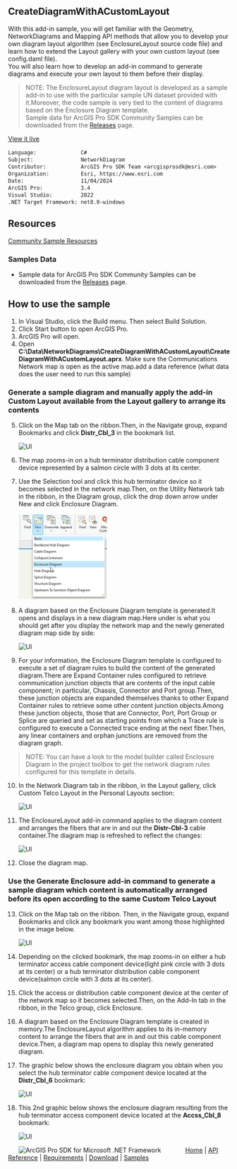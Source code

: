 ## CreateDiagramWithACustomLayout

<!-- TODO: Write a brief abstract explaining this sample -->
 With this add-in sample, you will get familiar with the Geometry, NetworkDiagrams and Mapping API methods that allow you to develop your own diagram layout algorithm (see EnclosureLayout source code file) and learn how to extend the Layout gallery with your own custom layout (see config.daml file).    
 You will also learn how to develop an add-in command to generate diagrams and execute your own layout to them before their display.    
 > NOTE: The EnclosureLayout diagram layout is developed as a sample add-in to use with the particular sample UN dataset provided with it.Moreover, the code sample is very tied to the content of diagrams based on the Enclosure Diagram template.    
 Sample data for ArcGIS Pro SDK Community Samples can be downloaded from the [Releases](https://github.com/Esri/arcgis-pro-sdk-community-samples/releases) page.    
   


<a href="https://pro.arcgis.com/en/pro-app/sdk/" target="_blank">View it live</a>

<!-- TODO: Fill this section below with metadata about this sample-->
```
Language:              C#
Subject:               NetworkDiagram
Contributor:           ArcGIS Pro SDK Team <arcgisprosdk@esri.com>
Organization:          Esri, https://www.esri.com
Date:                  11/04/2024
ArcGIS Pro:            3.4
Visual Studio:         2022
.NET Target Framework: net8.0-windows
```

## Resources

[Community Sample Resources](https://github.com/Esri/arcgis-pro-sdk-community-samples#resources)

### Samples Data

* Sample data for ArcGIS Pro SDK Community Samples can be downloaded from the [Releases](https://github.com/Esri/arcgis-pro-sdk-community-samples/releases) page.  

## How to use the sample
<!-- TODO: Explain how this sample can be used. To use images in this section, create the image file in your sample project's screenshots folder. Use relative url to link to this image using this syntax: ![My sample Image](FacePage/SampleImage.png) -->
1. In Visual Studio, click the Build menu.  Then select Build Solution.
 2. Click Start button to open ArcGIS Pro.    
 3. ArcGIS Pro will open.    
 4. Open **C:\Data\NetworkDiagrams\CreateDiagramWithACustomLayout\CreateDiagramWithACustomLayout.aprx**. Make sure the Communications Network map is open as the active map.add a data reference (what data does the user need to run this sample)    
 ### Generate a sample diagram and manually apply the add-in Custom Layout available from the Layout gallery to arrange its contents    
   
 5. Click on the Map tab on the ribbon.Then, in the Navigate group, expand Bookmarks and click **Distr_Cbl_3** in the bookmark list.  
  
     ![UI](Screenshots/Distr-Cbl-3BookmarkIntheBookmarkList.png)    
   
 6. The map zooms-in on a hub terminator distribution cable component device represented by a salmon circle with 3 dots at its center.    
 7. Use the Selection tool and click this hub terminator device so it becomes selected in the network map.Then, on the Utility Network tab in the ribbon, in the Diagram group, click the drop down arrow under New and click Enclosure Diagram.    
  
     ![UI](Screenshots/NewEnclosureDiagram.png)    
   
 8. A diagram based on the Enclosure Diagram template is generated.It opens and displays in a new diagram map.Here under is what you should get after you display the network map and the newly generated diagram map side by side:    
  
     ![UI](Screenshots/EnclosureFromTheDistr-Cbl-3Component_NoLayout.png)    
   
 9. For your information, the Enclosure Diagram template is configured to execute a set of diagram rules to build the content of the generated diagram.There are Expand Container rules configured to retrieve communication junction objects that are contents of the input cable component; in particular, Chassis, Connector and Port group.Then, these junction objects are expanded themselves thanks to other Expand Container rules to retrieve some other content junction objects.Among these junction objects, those that are Connector, Port, Port Group or Splice are queried and set as starting points from which a Trace rule is configured to execute a Connected trace ending at the next fiber.Then, any linear containers and orphan junctions are removed from the diagram graph.    
 > NOTE: You can have a look to the model builder called Enclosure Diagram in the project toolbox to get the network diagram rules configured for this template in details.    
 10. In the Network Diagram tab in the ribbon, in the Layout gallery, click Custom Telco Layout in the Personal Layouts section:    
  
     ![UI](Screenshots/CustomLayoutInGallery.png)    
       
 11. The EnclosureLayout add-in command applies to the diagram content and arranges the fibers that are in and out the **Distr-Cbl-3** cable container.The diagram map is refreshed to reflect the changes:    
   
     ![UI](Screenshots/EnclosureFromTheDistr-Cbl-3Component_AfterCustomLayout.png)    
  
 12. Close the diagram map.    
  
 ### Use the Generate Enclosure add-in command to generate a sample diagram which content is automatically arranged before its open according to the same Custom Telco Layout    
   
 13. Click on the Map tab on the ribbon. Then, in the Navigate group, expand Bookmarks and click any bookmark you want among those highlighted in the image below.    
  
     ![UI](Screenshots/Bookmarks.png)    
   
 14. Depending on the clicked bookmark, the map zooms-in on either a hub terminator access cable component device(light pink circle with 3 dots at its center) or a hub terminator distribution cable component device(salmon circle with 3 dots at its center).    
 15. Click the access or distribution cable component device at the center of the network map so it becomes selected.Then, on the Add-In tab in the ribbon, in the Telco group, click Enclosure.    
 16. A diagram based on the Enclosure Diagram template is created in memory.The EnclosureLayout algorithm applies to its in-memory content to arrange the fibers that are in and out this cable component device.Then, a diagram map opens to display this newly generated diagram.    
 17. The graphic below shows the enclosure diagram you obtain when you select the hub terminator cable component device located at the **Distr_Cbl_6** bookmark:    
  
     ![UI](Screenshots/EnclosureFromTheDistr-Cbl-6Component.png)    
   
 18. This 2nd graphic below shows the enclosure diagram resulting from the hub terminator access component device located at the **Accss_Cbl_8** bookmark:    
  
     ![UI](Screenshots/EnclosureFromTheAccss-Cbl-8Component.png)    
  
   

<!-- End -->

&nbsp;&nbsp;&nbsp;&nbsp;&nbsp;&nbsp;<img src="https://esri.github.io/arcgis-pro-sdk/images/ArcGISPro.png"  alt="ArcGIS Pro SDK for Microsoft .NET Framework" height = "20" width = "20" align="top"  >
&nbsp;&nbsp;&nbsp;&nbsp;&nbsp;&nbsp;&nbsp;&nbsp;&nbsp;&nbsp;&nbsp;&nbsp;
[Home](https://github.com/Esri/arcgis-pro-sdk/wiki) | <a href="https://pro.arcgis.com/en/pro-app/latest/sdk/api-reference" target="_blank">API Reference</a> | [Requirements](https://github.com/Esri/arcgis-pro-sdk/wiki#requirements) | [Download](https://github.com/Esri/arcgis-pro-sdk/wiki#installing-arcgis-pro-sdk-for-net) | <a href="https://github.com/esri/arcgis-pro-sdk-community-samples" target="_blank">Samples</a>
